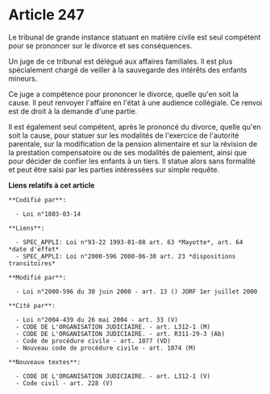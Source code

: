 # Article 247

Le tribunal de grande instance statuant en matière civile est seul compétent pour se prononcer sur le divorce et ses
conséquences.

Un juge de ce tribunal est délégué aux affaires familiales. Il est plus spécialement chargé de veiller à la sauvegarde des
intérêts des enfants mineurs.

Ce juge a compétence pour prononcer le divorce, quelle qu'en soit la cause. Il peut renvoyer l'affaire en l'état à une
audience collégiale. Ce renvoi est de droit à la demande d'une partie.

Il est également seul compétent, après le prononcé du divorce, quelle qu'en soit la cause, pour statuer sur les modalités de
l'exercice de l'autorité parentale, sur la modification de la pension alimentaire et sur la révision de la prestation
compensatoire ou de ses modalités de paiement, ainsi que pour décider de confier les enfants à un tiers. Il statue alors sans
formalité et peut être saisi par les parties intéressées sur simple requête.

**Liens relatifs à cet article**

	**Codifié par**:

	  - Loi n°1803-03-14

	**Liens**:

	  - SPEC_APPLI: Loi n°93-22 1993-01-08 art. 63 *Mayotte*, art. 64 *date d'effet*
	  - SPEC_APPLI: Loi n°2000-596 2000-06-30 art. 23 *dispositions transitoires*

	**Modifié par**:

	  - Loi n°2000-596 du 30 juin 2000 - art. 13 () JORF 1er juillet 2000

	**Cité par**:

	  - Loi n°2004-439 du 26 mai 2004 - art. 33 (V)
	  - CODE DE L'ORGANISATION JUDICIAIRE. - art. L312-1 (M)
	  - CODE DE L'ORGANISATION JUDICIAIRE. - art. R311-29-3 (Ab)
	  - Code de procédure civile - art. 1077 (VD)
	  - Nouveau code de procédure civile - art. 1074 (M)

	**Nouveaux textes**:

	  - CODE DE L'ORGANISATION JUDICIAIRE. - art. L312-1 (V)
	  - Code civil - art. 228 (V)
